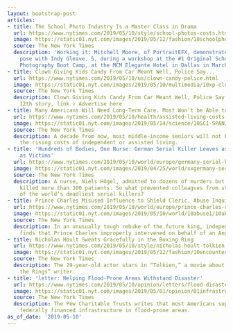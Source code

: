 ```yaml
---
layout: bootstrap-post
articles:
- title: The School Photo Industry Is a Master Class in Drama
  url: https://www.nytimes.com/2019/05/10/style/school-photos-costs.html
  image: https://static01.nyt.com/images/2019/05/12/fashion/10schoolphotos1/10schoolphotos1-facebookJumbo.jpg
  source: The New York Times
  description: 'Working it: Mitchell Moore, of PortraitEFX, demonstrates a popular
    pose with Indy Gleave, 5, during a workshop at the #1 Original School & Sports
    Photography Boot Camp, at the MCM Elegante Hotel in Dallas in March.'
- title: Clown Giving Kids Candy From Car Meant Well, Police Say...
  url: https://www.nytimes.com/2019/05/10/us/clown-candy-police.html
  image: https://static01.nyt.com/images/2019/05/10/multimedia/10xp-clown/909d11af8963400897b93b4ac385893b-facebookJumbo.jpg
  source: The New York Times
  description: Clown Giving Kids Candy From Car Meant Well, Police Say... (First column,
    12th story, link ) Advertise here
- title: Many Americans Will Need Long-Term Care. Most Won’t be Able to Afford It.
  url: https://www.nytimes.com/2019/05/10/health/assisted-living-costs-elderly.html
  image: https://static01.nyt.com/images/2019/05/14/science/10SCI-SPAN/10SCI-SPAN-facebookJumbo.jpg
  source: The New York Times
  description: A decade from now, most middle-income seniors will not be able to pay
    the rising costs of independent or assisted living.
- title: 'Hundreds of Bodies, One Nurse: German Serial Killer Leaves as Many Questions
    as Victims'
  url: https://www.nytimes.com/2019/05/10/world/europe/germany-serial-killer-nurse.html
  image: https://static01.nyt.com/images/2019/04/25/world/xxgermany-serial-killer1/merlin_153739986_3b053bc3-f721-4a37-a5da-b5e244394be4-facebookJumbo.jpg
  source: The New York Times
  description: A nurse, Niels Högel, admitted to dozens of murders but might have
    killed more than 300 patients. So what prevented colleagues from stopping one
    of the world’s deadliest serial killers?
- title: Prince Charles Misused Influence to Shield Cleric, Abuse Inquiry Reports
  url: https://www.nytimes.com/2019/05/10/world/europe/prince-charles-cleric-inquiry.html
  image: https://static01.nyt.com/images/2019/05/10/world/10abuse1/10abuse1-facebookJumbo.jpg
  source: The New York Times
  description: In an unusually tough rebuke of the future king, independent probe
    finds that Prince Charles improperly intervened on behalf of an Anglican bishop.
- title: Nicholas Hoult Sweats Gracefully in the Boxing Ring
  url: https://www.nytimes.com/2019/05/10/style/nicholas-hoult-tolkien.html
  image: https://static01.nyt.com/images/2019/05/12/fashion/10encounters1/10encounters1-facebookJumbo.jpg
  source: The New York Times
  description: The 29-year-old actor stars in “Tolkien,” a movie about the “Lord of
    the Rings” writer.
- title: 'letter: Helping Flood-Prone Areas Withstand Disaster'
  url: https://www.nytimes.com/2019/05/10/opinion/letters/flood-disaster.html
  image: https://static01.nyt.com/images/2019/05/01/opinion/01infrastructure/merlin_154200738_9692c28d-e83a-478c-97e1-1976243ea1bb-facebookJumbo.jpg
  source: The New York Times
  description: The Pew Charitable Trusts writes that most Americans support requiring
    federally financed infrastructure in flood-prone areas.
as_of_date: '2019-05-10'
---
```


